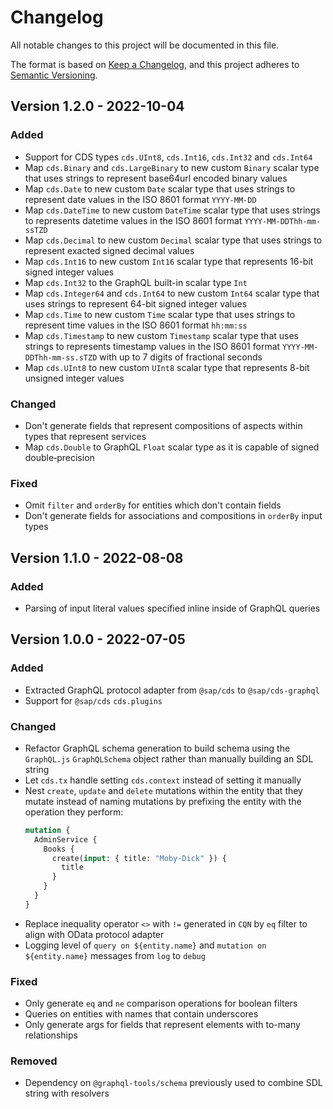 # Changelog
All notable changes to this project will be documented in this file.

The format is based on [Keep a Changelog](https://keepachangelog.com/en/1.0.0/),
and this project adheres to [Semantic Versioning](https://semver.org/spec/v2.0.0.html).

## Version 1.2.0 - 2022-10-04

### Added

- Support for CDS types `cds.UInt8`, `cds.Int16`, `cds.Int32` and `cds.Int64`
- Map `cds.Binary` and `cds.LargeBinary` to new custom `Binary` scalar type that uses strings to represent base64url encoded binary values
- Map `cds.Date` to new custom `Date` scalar type that uses strings to represent date values in the ISO 8601 format `YYYY-MM-DD`
- Map `cds.DateTime` to new custom `DateTime` scalar type that uses strings to represents datetime values in the ISO 8601 format `YYYY-MM-DDThh-mm-ssTZD`
- Map `cds.Decimal` to new custom `Decimal` scalar type that uses strings to represent exacted signed decimal values
- Map `cds.Int16` to new custom `Int16` scalar type that represents 16-bit signed integer values
- Map `cds.Int32` to the GraphQL built-in scalar type `Int`
- Map `cds.Integer64` and `cds.Int64` to new custom `Int64` scalar type that uses strings to represent 64-bit signed integer values
- Map `cds.Time` to new custom `Time` scalar type that uses strings to represent time values in the ISO 8601 format `hh:mm:ss`
- Map `cds.Timestamp` to new custom `Timestamp` scalar type that uses strings to represents timestamp values in the ISO 8601 format `YYYY-MM-DDThh-mm-ss.sTZD` with up to 7 digits of fractional seconds
- Map `cds.UInt8` to new custom `UInt8` scalar type that represents 8-bit unsigned integer values

### Changed

- Don't generate fields that represent compositions of aspects within types that represent services
- Map `cds.Double` to GraphQL `Float` scalar type as it is capable of signed double‐precision

### Fixed

- Omit `filter` and `orderBy` for entities which don't contain fields
- Don't generate fields for associations and compositions in `orderBy` input types

## Version 1.1.0 - 2022-08-08

### Added

- Parsing of input literal values specified inline inside of GraphQL queries

## Version 1.0.0 - 2022-07-05

### Added

- Extracted GraphQL protocol adapter from `@sap/cds` to `@sap/cds-graphql`
- Support for `@sap/cds` `cds.plugins`

### Changed

- Refactor GraphQL schema generation to build schema using the `GraphQL.js` `GraphQLSchema` object rather than manually building an SDL string
- Let `cds.tx` handle setting `cds.context` instead of setting it manually
- Nest `create`, `update` and `delete` mutations within the entity that they mutate instead of naming mutations by prefixing the entity with the operation they perform:
  ```graphql
  mutation {
    AdminService {
      Books {
        create(input: { title: "Moby-Dick" }) {
          title
        }
      }
    }
  }
  ```
- Replace inequality operator `<>` with `!=` generated in `CQN` by `eq` filter to align with OData protocol adapter
- Logging level of `query on ${entity.name}` and `mutation on ${entity.name}` messages from `log` to `debug`

### Fixed

- Only generate `eq` and `ne` comparison operations for boolean filters
- Queries on entities with names that contain underscores
- Only generate args for fields that represent elements with to-many relationships

### Removed

- Dependency on `@graphql-tools/schema` previously used to combine SDL string with resolvers
